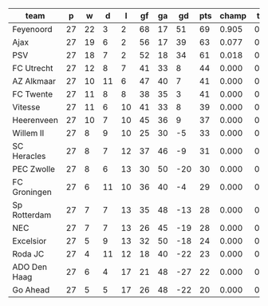 |     team     | p  | w  | d  | l  | gf | ga | gd  | pts | champ | top2  | top3  | top4  |  5-7  | bot4  | bot3  | bot2  |
|--------------|----|----|----|----|----|----|-----|-----|-------|-------|-------|-------|-------|-------|-------|-------|
| Feyenoord    | 27 | 22 |  3 |  2 | 68 | 17 |  51 |  69 | 0.905 | 0.990 | 1.000 | 1.000 | 0.000 | 0.000 | 0.000 | 0.000|
| Ajax         | 27 | 19 |  6 |  2 | 56 | 17 |  39 |  63 | 0.077 | 0.676 | 1.000 | 1.000 | 0.000 | 0.000 | 0.000 | 0.000|
| PSV          | 27 | 18 |  7 |  2 | 52 | 18 |  34 |  61 | 0.018 | 0.335 | 1.000 | 1.000 | 0.000 | 0.000 | 0.000 | 0.000|
| FC Utrecht   | 27 | 12 |  8 |  7 | 41 | 33 |   8 |  44 | 0.000 | 0.000 | 0.000 | 0.549 | 0.426 | 0.000 | 0.000 | 0.000|
| AZ Alkmaar   | 27 | 10 | 11 |  6 | 47 | 40 |   7 |  41 | 0.000 | 0.000 | 0.000 | 0.185 | 0.691 | 0.000 | 0.000 | 0.000|
| FC Twente    | 27 | 11 |  8 |  8 | 38 | 35 |   3 |  41 | 0.000 | 0.000 | 0.000 | 0.131 | 0.693 | 0.000 | 0.000 | 0.000|
| Vitesse      | 27 | 11 |  6 | 10 | 41 | 33 |   8 |  39 | 0.000 | 0.000 | 0.000 | 0.109 | 0.661 | 0.000 | 0.000 | 0.000|
| Heerenveen   | 27 | 10 |  7 | 10 | 45 | 36 |   9 |  37 | 0.000 | 0.000 | 0.000 | 0.026 | 0.484 | 0.000 | 0.000 | 0.000|
| Willem II    | 27 |  8 |  9 | 10 | 25 | 30 |  -5 |  33 | 0.000 | 0.000 | 0.000 | 0.000 | 0.021 | 0.004 | 0.001 | 0.000|
| SC Heracles  | 27 |  8 |  7 | 12 | 37 | 46 |  -9 |  31 | 0.000 | 0.000 | 0.000 | 0.000 | 0.014 | 0.018 | 0.003 | 0.000|
| PEC Zwolle   | 27 |  8 |  6 | 13 | 30 | 50 | -20 |  30 | 0.000 | 0.000 | 0.000 | 0.000 | 0.002 | 0.124 | 0.039 | 0.009|
| FC Groningen | 27 |  6 | 11 | 10 | 36 | 40 |  -4 |  29 | 0.000 | 0.000 | 0.000 | 0.000 | 0.007 | 0.041 | 0.011 | 0.002|
| Sp Rotterdam | 27 |  7 |  7 | 13 | 35 | 48 | -13 |  28 | 0.000 | 0.000 | 0.000 | 0.000 | 0.003 | 0.086 | 0.033 | 0.009|
| NEC          | 27 |  7 |  7 | 13 | 26 | 45 | -19 |  28 | 0.000 | 0.000 | 0.000 | 0.000 | 0.000 | 0.332 | 0.150 | 0.043|
| Excelsior    | 27 |  5 |  9 | 13 | 32 | 50 | -18 |  24 | 0.000 | 0.000 | 0.000 | 0.000 | 0.000 | 0.703 | 0.470 | 0.236|
| Roda JC      | 27 |  4 | 11 | 12 | 18 | 40 | -22 |  23 | 0.000 | 0.000 | 0.000 | 0.000 | 0.000 | 0.828 | 0.627 | 0.368|
| ADO Den Haag | 27 |  6 |  4 | 17 | 21 | 48 | -27 |  22 | 0.000 | 0.000 | 0.000 | 0.000 | 0.000 | 0.886 | 0.734 | 0.520|
| Go Ahead     | 27 |  5 |  5 | 17 | 26 | 48 | -22 |  20 | 0.000 | 0.000 | 0.000 | 0.000 | 0.000 | 0.978 | 0.931 | 0.813|
